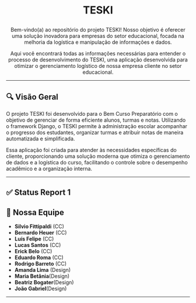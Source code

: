 # <p align="center">TESKI</p>

<p align="center">
  Bem-vindo(a) ao repositório do projeto TESKI! Nosso objetivo é oferecer uma solução inovadora para empresas do setor educacional, focada na melhoria da logística e manipulação de informações e dados.
</p>

<p align="center">
  Aqui você encontrará todas as informações necessárias para entender o processo de desenvolvimento do TESKI, uma aplicação desenvolvida para otimizar o gerenciamento logístico de nossa empresa cliente no setor educacional.
</p>

---

## 🔍 Visão Geral

O projeto TESKI foi desenvolvido para o Bem Curso Preparatório com o objetivo de gerenciar de forma eficiente alunos, turmas e notas. Utilizando o framework Django, o TESKI permite à administração escolar acompanhar o progresso dos estudantes, organizar turmas e atribuir notas de maneira automatizada e simplificada.

Essa aplicação foi criada para atender às necessidades específicas do cliente, proporcionando uma solução moderna que otimiza o gerenciamento de dados e a logística do curso, facilitando o controle sobre o desempenho acadêmico e a organização interna.



---

## ✅ Status Report 1


## 🚀 Nossa Equipe

- **Silvio Fittipaldi** (CC)
- **Bernardo Heuer** (CC) 
- **Luís Felipe** (CC)
- **Lucas Santos** (CC)
- **Erick Belo** (CC)
- **Eduardo Roma** (CC)
- **Rodrigo Barreto** (CC)
- **Amanda Lima** (Design)
- **Maria Betânia**(Design)
- **Beatriz Bogater**(Design)
- **João Gabriel**(Design)

---
